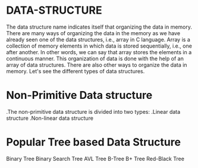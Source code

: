 # DATA-STRUCTURE
The data structure name indicates itself that organizing the data in memory. There are many ways of organizing the data in the memory as we have already seen one of the data structures, i.e., array in C language. Array is a collection of memory elements in which data is stored sequentially, i.e., one after another. In other words, we can say that array stores the elements in a continuous manner. This organization of data is done with the help of an array of data structures. There are also other ways to organize the data in memory. Let's see the different types of data structures.

# Non-Primitive Data structure
.The non-primitive data structure is divided into two types:
  .Linear data structure
  .Non-linear data structure
  
# Popular Tree based Data Structure
Binary Tree
Binary Search Tree
AVL Tree
B-Tree
B+ Tree
Red-Black Tree
  
